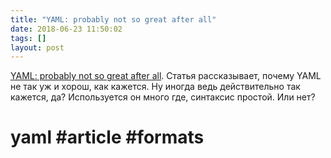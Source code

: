 ```yaml
---
title: "YAML: probably not so great after all"
date: 2018-06-23 11:50:02
tags: []
layout: post
---
```


[YAML: probably not so great after all](https://arp242.net/weblog/yaml_probably_not_so_great_after_all.html). Статья рассказывает, почему YAML не так уж и хорош, как кажется. Ну иногда ведь действительно так кажется, да? Используется он много где, синтаксис простой. Или нет?

# yaml #article #formats
